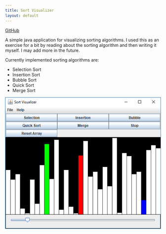 ```yaml
---
title: Sort Visualizer
layout: default
---
```


[GitHub](https://github.com/Starhide/JavaProjects/tree/master/SortVisualizer)

A simple java application for visualizing sorting algorithms. I used this as an exercise for a bit by reading about the sorting algorithm and then writing it myself. I may add more in the future.

Currently implemented sorting algorithms are:
+ Selection Sort
+ Insertion Sort
+ Bubble Sort
+ Quick Sort
+ Merge Sort

![Example](example.png)